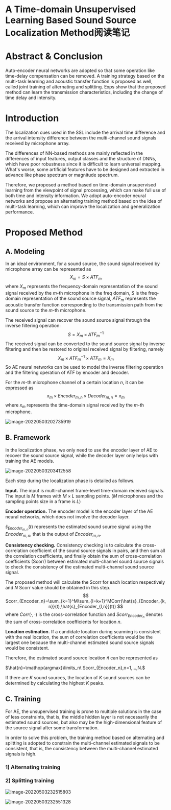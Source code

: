 # A Time-domain Unsupervised Learning Based Sound Source Localization Method阅读笔记

# Abstract & Conclusion

Auto-encoder neural networks are adopted so that some operation like time-delay compensation can be removed. A training strategy based on the multi-task learning and acoustic transfer function is proposed as well, called joint training of alternating and splitting. Exps show that the proposed method can learn the transmission characteristics, including the change of time delay and intensity.

# Introduction

The localization cues used in the SSL include the arrival time difference and the arrival intensity difference between the multi-channel sound signals received by microphone array.

The differences of NN-based methods are mainly reflected in the differences of input features, output classes and the structure of DNNs, which have poor robustness since it is difficult to learn universal mapping. What's worse, some artificial features have to be designed and extracted in advance like phase spectrum or magnitude spectrum.

Therefore, we proposed a method based on time-domain unsupervised learning from the viewpoint of signal processing, which can make full use of both time and intensity information. We adopt auto-encoder neural networks and propose an alternating training method based on the idea of multi-task learning, which can improve the localization and generalization performance.

# Proposed Method

## A. Modeling

In an ideal environment, for a sound source, the sound signal received by microphone array can be represented as
$$
X_m=S\times ATF_m
$$
where $X_m$ represents the frequency-domain representation of the sound signal received by the $m$-th microphone in the freq domain, $S$ is the freq-domain representation of the sound source signal, $ATF_m$ represents the acoustic transfer function corresponding to the transmission path from the sound source to the $m$-th microphone.

The received signal can recover the sound source signal through the inverse filtering operation:
$$
S=X_m \times ATF_m^{-1}
$$
The received signal can be converted to the sound source signal by inverse filtering and then be restored to original received signal by filtering, namely
$$
X_m\times ATF_m^{-1}\times ATF_m=X_m
$$
So AE neural networks can be used to model the inverse filtering operation and the filtering operation of ATF by encoder and decoder.

For the $m$-th microphone channel of a certain location $n$, it can be expressed as
$$
x_m \times Encoder_{m,n} \times Decoder_{m,n} = x_m
$$
where $x_m$ represents the time-domain signal received by the $m$-th microphone.

![image-20220503202735919](https://tva1.sinaimg.cn/large/e6c9d24ely1h1vhm0uwhlj20i80f7abd.jpg)

## B. Framework

In the localization phase, we only need to use the encoder layer of AE to recover the sound source signal, while the decoder layer only helps with training the AE models. 

![image-20220503203412558](https://tva1.sinaimg.cn/large/e6c9d24ely1h1vhtqm2xzj20kz0lvmzs.jpg)

Each step during the localization phase is detailed as follows.

**Input.** The input is multi-channel frame-level time-domain received signals. The input is $M$ frames with $M\times L$ sampling points. ($M$ microphones and the sampling points size in a frame is $L$)

**Encoder operation.** The encoder model is the encoder layer of the AE neural networks, which does not involve the decoder layer.

$\hat{s}_{Encoder_{m,n}}(t)$ represents the estimated sound source signal using the $Encoder_{m,n}$, that is the output of $Encoder_{m,n}$.

**Consistency checking.** Consistency checking is to calculate the cross-correlation coefficient of the sound source signals in pairs, and then sum all the correlation coefficients, and finally obtain the sum of cross-correlation coefficients (Scorr) between estimated multi-channel sound source signals to check the consistency of the estimated multi-channel sound source signal.

The proposed method will calculate the Scorr for each location respectively and $N$ Scorr value should be obtained in this step.
$$
Scorr_{Encoder_n}=\sum_{k=1}^M\sum_{l=k+1}^MCorr(\hat{s}_{Encoder_{k,n}}(t),\hat{s}_{Encoder_{l,n}}(t))
$$
where $Corr(\cdot,\cdot)$ is the cross-correlation function and $Scorr_{Encoder_n}$ denotes the sum of cross-correlation coefficients for location $n$.

**Location estimation.** If a candidate location during scanning is consistent with the real location, the sum of correlation coefficients would be the largest one because the multi-channel estimated sound source signals would be consistent.

Therefore, the estimated sound source location $\hat{n}$ can be represented as

$\hat{n}=\mathop{argmax}\limits_n\ Scorr_{Encoder_n},n=1,...,N.$

If there are $K$ sound sources, the location of $K$ sound sources can be determined by calculating the highest $K$ peaks.

## C. Training

For AE, the unsupervised training is prone to multiple solutions in the case of less constraints, that is, the middle hidden layer is not necessarily the estimated sound sources, but also may be the high-dimensional feature of the source signal after some transformation.

In order to solve this problem, the training method based on alternating and splitting is adopted to constrain the multi-channel estimated signals to be consistent, that is, the consistency between the multi-channel estimated signals is high.

### 1) Alternating training

### 2) Splitting training

![image-20220503232515803](https://tva1.sinaimg.cn/large/e6c9d24ely1h1vmrqeggcj20mg0mtdj2.jpg)

![image-20220503232551328](https://tva1.sinaimg.cn/large/e6c9d24ely1h1vmsbveglj20m30jv419.jpg)